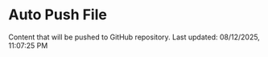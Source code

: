 # Auto Push File

Content that will be pushed to GitHub repository.
Last updated: 08/12/2025, 11:07:25 PM